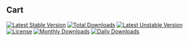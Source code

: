 ## Cart

[![Latest Stable Version](https://poser.pugx.org/recca0120/cart/v/stable)](https://packagist.org/packages/recca0120/cart)
[![Total Downloads](https://poser.pugx.org/recca0120/cart/downloads)](https://packagist.org/packages/recca0120/cart)
[![Latest Unstable Version](https://poser.pugx.org/recca0120/cart/v/unstable)](https://packagist.org/packages/recca0120/cart)
[![License](https://poser.pugx.org/recca0120/cart/license)](https://packagist.org/packages/recca0120/cart)
[![Monthly Downloads](https://poser.pugx.org/recca0120/cart/d/monthly)](https://packagist.org/packages/recca0120/cart)
[![Daily Downloads](https://poser.pugx.org/recca0120/cart/d/daily)](https://packagist.org/packages/recca0120/cart)
